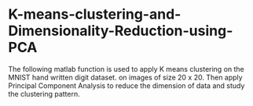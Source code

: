 # K-means-clustering-and-Dimensionality-Reduction-using-PCA

The following matlab function is used to apply K means clustering on the MNIST hand written digit dataset. on images of size 20 x 20.
Then apply Principal Component Analysis to reduce the dimension of data and study the clustering pattern.
